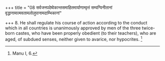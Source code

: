 +++
title = "08 सर्वजनपदेष्वेकान्तसमाहितमार्याणाम्वृत्तं सम्यग्विनीतानां वृद्धानामात्मवतामलोलुपानामदाम्भिकानां"

+++
8. He shall regulate his course of action according to the conduct which in all countries is unanimously approved by men of the three twice-born castes, who have been properly obedient (to their teachers), who are aged, of subdued senses, neither given to avarice, nor hypocrites. [^2] 


[^2]:  Manu I, 6.
